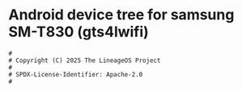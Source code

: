 # Android device tree for samsung SM-T830 (gts4lwifi)

```
#
# Copyright (C) 2025 The LineageOS Project
#
# SPDX-License-Identifier: Apache-2.0
#
```
